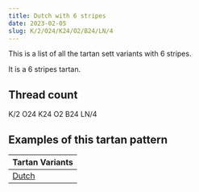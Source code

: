 ```yaml
---
title: Dutch with 6 stripes
date: 2023-02-05
slug: K/2/O24/K24/O2/B24/LN/4
---
```

This is a list of all the tartan sett variants with 6 stripes.

It is a 6 stripes tartan.


## Thread count
K/2 O24 K24 O2 B24 LN/4

## Examples of this tartan pattern

| Tartan Variants |
|---------------|
| [Dutch](/variants/k/2/o24/k24/o2/b24/ln/4-b304080-k000000-lne0e0e0-off8500)||
